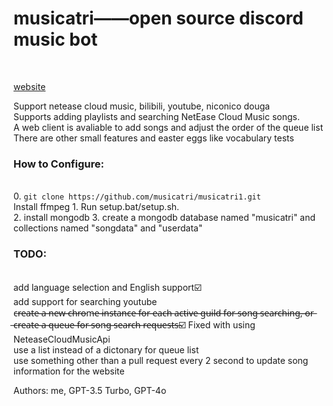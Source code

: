 <h1>musicatri——open source discord music bot</h1><br>

[website](https://musicatri.github.io/) <br>

Support netease cloud music, bilibili, youtube, niconico douga <br>
Supports adding playlists and searching NetEase Cloud Music songs.<br>
A web client is avaliable to add songs and adjust the order of the queue list<br>
There are other small features and easter eggs like vocabulary tests<br>

<h3>How to Configure:</h3><br>
0. <code>git clone https://github.com/musicatri/musicatri1.git</code><br> Install ffmpeg
1. Run setup.bat/setup.sh.<br>
2. install mongodb
3. create a mongodb database named "musicatri" and  collections named "songdata" and "userdata"


<h3>TODO:</h3><br>
add language selection and English support☑️<br>
add support for searching youtube<br>
c̶r̶e̶a̶t̶e̶ ̶a̶ ̶n̶e̶w̶ ̶c̶h̶r̶o̶m̶e̶ ̶i̶n̶s̶t̶a̶n̶c̶e̶ ̶f̶o̶r̶ ̶e̶a̶c̶h̶ ̶a̶c̶t̶i̶v̶e̶ ̶g̶u̶i̶l̶d̶ ̶f̶o̶r̶ ̶s̶o̶n̶g̶ ̶s̶e̶a̶r̶c̶h̶i̶n̶g̶,̶ ̶o̶r̶ ̶c̶r̶e̶a̶t̶e̶ ̶a̶ ̶q̶u̶e̶u̶e̶ ̶f̶o̶r̶ ̶s̶o̶n̶g̶ ̶s̶e̶a̶r̶c̶h̶ ̶r̶e̶q̶u̶e̶s̶t̶s̶☑️ Fixed with using NeteaseCloudMusicApi<br>
use a list instead of a dictonary for queue list<br>
use something other than a pull request every 2 second to update song information for the website<br>

Authors: me, GPT-3.5 Turbo, GPT-4o  